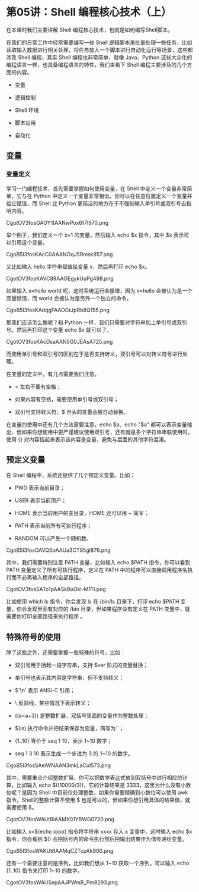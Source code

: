 # 第05讲：Shell 编程核心技术（上）

在本课时我们主要讲解 Shell 编程核心技术，也就是如何编写Shell脚本。            

在我们的日常工作中经常需要编写一些 Shell 逻辑脚本来批量处理一些任务，比如读取输入数据进行相关处理，将任务放入一个脚本进行自动化运行等场景，这些都涉及 Shell 编程，其实 Shell 编程也非常简单，就像 Java、Python 这些大众化的编程语言一样，也具备编程语言的特性，我们来看下 Shell 编程主要涉及的几个方面的内容。

* 变量

* 逻辑控制

* Shell 环境

* 脚本应用

* 自动化

## 变量

### 变量定义       

学习一门编程技术，首先需要掌握如何使用变量，在 Shell 中定义一个变量非常简单，它与在 Python 中定义一个变量非常相似，你可以在任意位置定义一个变量并给它赋值，而 Shell 比 Python 更简洁的地方在于不强制输入单引号或双引号去指明内容。

CgotOV3fosGAOY1tAANwPox6f7I970.png

举个例子，我们定义一个 x=1 的变量，然后输入 echo $x 指令，其中 $x 表示可以引用这个变量。

CgoB5l3fosKAcC0AAANOqJ5Rmsk957.png

又比如输入 hello 字符串赋值给变量 x，然后再打印 echo $x。

CgotOV3fosKAVC89AAOEgykUuPg498.png

如果输入 x=hello world 呢，这时系统运行会报错，因为 x=hello 会被认为是一个变量赋值，而 world 会被认为是另外一个独立的命令。

CgoB5l3fosKAdqgFAAOGtJpRb8Q155.png

那我们应该怎么做呢？和 Python 一样，我们只需要对字符串加上单引号或双引号。然后再打印这个变量 echo $x 就可以了。

CgotOV3fosKAcDsaAAN5G0JEAsA725.png

而使用单引号和双引号的区别在于是否支持转义，双引号可以对转义符号进行处理。

在变量的定义中，有几点需要我们注意。

* = 左右不要有空格；

* 如果内容有空格，需要使用单引号或双引号；

* 双引号支持转义符，$ 开头的变量会被自动替换。 

在变量的使用中还有几个方法需要注意，echo $a、echo "$a" 都可以表示变量输出，但如果你想使用中更严谨建议使用双引号，还有就是多个字符串串联使用时，使用 {} 对内容括起来表示该内容是变量，避免与后面的其他字符混淆。

## 预定义变量 

在 Shell 编程中，系统还提供了几个预定义变量。比如：

* PWD 表示当前目录；

* USER 表示当前用户；

* HOME 表示当前用户的主目录，HOME 还可以用 ~ 简写；

* PATH 表示当前所有可执行程序；

* RANDOM 可以产生一个随机数。

CgoB5l3fosOAVQSoAAUa3CT95gI876.png

其中，我们需要特别注意 PATH 变量，比如输入 echo $PATH 指令，你可以看到 PATH 变量定义了所有可执行程序，定义在 PATH 中的程序可以直接调用程序名执行而不必再输入程序的全部路径。

CgotOV3fosSATo1pAASkBuOkl-M111.png

比如使用 which ls 指令，你会发现 ls 在 /bin/ls 目录下，打印 echo $PATH 变量，你会发现里面有对应的 /bin 目录，但如果程序没有定义在 PATH 变量中，就需要你打印全部路径来执行程序 。

## 特殊符号的使用   

除了这些之外，还需要掌握一些特殊的符号，比如：

* 双引号用于括起一段字符串，支持 $var 形式的变量替换；

* 单引号也表示其内容是字符串，但不支持转义；

* $'\n' 表示 ANSI-C 引用；

* \ 反斜线，某些情况下表示转义；

* ((a=a+3)) 是整数扩展，双括号里面的变量作为整数处理；

* $(ls) 执行命令并把结果保存为变量，简写为``；

* {1..10} 等价于 seq 1 10，表示 1~10 数字；

* seq 1 3 10 表示生成一个步进为 3 的 1~10 的数字。

CgoB5l3fosSAeiWNAAN3mkLaCuI573.png

其中，需要重点介绍整数扩展，你可以把数学表达式放到双括号中进行相应的计算，比如输入 echo $((10000/3))，它的计算结果是 3333，这里为什么没有小数位呢？是因为 Shell 中目前仅处理整数，如果你需要精确到小数位可以使用 awk 指令。Shell的整数计算不使用 $ 也是可以的，但如果你想引用具体的结果值，就需要使用 $。

CgotOV3fosWAUtBiAAMX01YRWG0720.png

比如输入 x=$(echo xxxx) 指令将字符串 xxxx 存入 x 变量中，这时输入 echo $x 指令，你会看到 $() 会把括号内的命令执行然后把输出结果作为值传递给变量。

CgoB5l3fosWAKUt6AAMqCZTcpAk900.png

还有一个需要注意的是序列，比如我们想从 1~10 获取一个序列，可以输入 echo {1..10} 指令来打印 1~10 的数字。

CgotOV3fosWAUSepAAJPWmR_Pm8293.png
